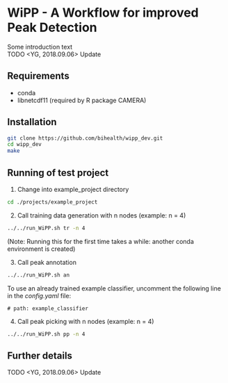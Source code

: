# WiPP - A **W**orkflow for **i**mproved **P**eak **D**etection
Some introduction text \
TODO <YG, 2018.09.06> Update

## Requirements
- conda
- libnetcdf11 (required by R package CAMERA)

## Installation
```bash
git clone https://github.com/bihealth/wipp_dev.git
cd wipp_dev
make
```

## Running of test project

1. Change into example_project directory
```bash
cd ./projects/example_project
```
2. Call training data generation with n nodes (example: n = 4)
```bash
../../run_WiPP.sh tr -n 4 
```
(Note: Running this for the first time takes a while: another conda environment is created)

3. Call peak annotation
```bash
../../run_WiPP.sh an
```
To use an already trained example classifier, uncomment the following line in the *config.yaml* file:
```
# path: example_classifier
```

4. Call peak picking with n nodes (example: n = 4)
```bash
../../run_WiPP.sh pp -n 4 
```
## Further details
TODO <YG, 2018.09.06> Update
